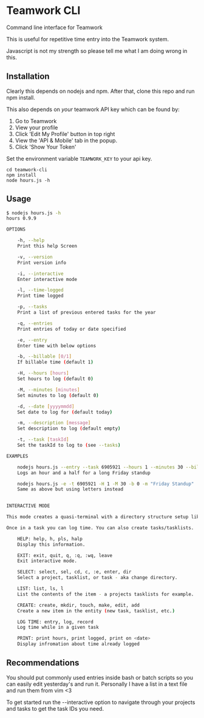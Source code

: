 # Teamwork CLI
Command line interface for Teamwork

This is useful for repetitive time entry into the Teamwork system. 

Javascript is not my strength so please tell me what I am doing wrong in this.

## Installation

Clearly this depends on nodejs and npm. After that, clone this repo and run npm install.

This also depends on _your_ teamwork API key which can be found by:

1. Go to Teamwork
2. View your profile
3. Click 'Edit My Profile' button in top right
4. View the 'API & Mobile' tab in the popup.
5. Click 'Show Your Token'

Set the environment variable `TEAMWORK_KEY` to your api key.

```
cd teamwork-cli
npm install
node hours.js -h
```

## Usage

```bash
$ nodejs hours.js -h
hours 0.9.9

OPTIONS

	-h, --help 
	Print this help Screen

	-v, --version 
	Print version info

	-i, --interactive 
	Enter interactive mode

	-l, --time-logged 
	Print time logged

	-p, --tasks 
	Print a list of previous entered tasks for the year

	-q, --entries 
	Print entries of today or date specified

	-e, --entry 
	Enter time with below options

	-b, --billable [0/1]
	If billable time (default 1)

	-H, --hours [hours]
	Set hours to log (default 0)

	-M, --minutes [minutes]
	Set minutes to log (default 0)

	-d, --date [yyyymmdd]
	Set date to log for (default today)

	-m, --description [message]
	Set description to log (default empty)

	-t, --task [taskId]
	Set the taskId to log to (see --tasks)

EXAMPLES

    nodejs hours.js --entry --task 6905921 --hours 1 --minutes 30 --billable 0 --description "Friday Standup"
    Logs an hour and a half for a long Friday standup

    nodejs hours.js -e -t 6905921 -H 1 -M 30 -b 0 -m "Friday Standup"
    Same as above but using letters instead
        

INTERACTIVE MODE

This mode creates a quasi-terminal with a directory structure setup like teamwork. There is a top level "teamwork" directory containing a folder for each project, each project contains tasklists, and each tasklist contains tasks.

Once in a task you can log time. You can also create tasks/tasklists.

	HELP: help, h, pls, halp
	Display this information.

	EXIT: exit, quit, q, :q, :wq, leave
	Exit interactive mode.

	SELECT: select, sel, cd, c, :e, enter, dir
	Select a project, tasklist, or task - aka change directory.

	LIST: list, ls, l
	List the contents of the item - a projects tasklists for example.

	CREATE: create, mkdir, touch, make, edit, add
	Create a new item in the entity (new task, tasklist, etc.)

	LOG TIME: entry, log, record
	Log time while in a given task

	PRINT: print hours, print logged, print on <date>
	Display infromation about time already logged
```

## Recommendations
You should put commonly used entries inside bash or batch scripts so you can easily edit yesterday's and run it. Personally I have a list in a text file and run them from vim <3

To get started run the --interactive option to navigate through your projects and tasks to get the task IDs you need.
